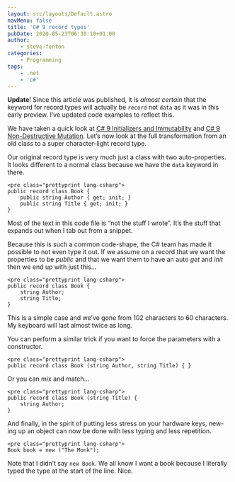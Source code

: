 ```yaml
---
layout: src/layouts/Default.astro
navMenu: false
title: 'C# 9 record types'
pubDate: 2020-05-23T06:30:10+01:00
author:
    - steve-fenton
categories:
    - Programming
tags:
    - .net
    - 'c#'
---
```


**Update**! Since this article was published, it is *almost certain* that the keyword for record types will actually be `record` not `data` as it was in this early preview. I’ve updated code examples to reflect this.

We have taken a quick look at [C# 9 Initializers and Immutability](https://www.stevefenton.co.uk/2020/05/csharp-9-initializers-and-immutability/) and [C# 9 Non-Destructive Mutation](https://www.stevefenton.co.uk/2020/05/csharp-9-non-destructive-mutation/). Let’s now look at the full transformation from an old class to a super character-light record type.

Our original record type is very much just a class with two auto-properties. It looks different to a normal class because we have the `data` keyword in there.

```
<pre class="prettyprint lang-csharp">
public record class Book {
    public string Author { get; init; }
    public string Title { get; init; }
}
```

Most of the text in this code file is “not the stuff I wrote”. It’s the stuff that expands out when I tab out from a snippet.

Because this is such a common code-shape, the C# team has made it possible to not even type it out. If we assume on a record that we want the properties to be *public* and that we want them to have an auto *get* and *init* then we end up with just this…

```
<pre class="prettyprint lang-csharp">
public record class Book {
    string Author;
    string Title;
}
```

This is a simple case and we’ve gone from 102 characters to 60 characters. My keyboard will last almost twice as long.

You can perform a similar trick if you want to force the parameters with a constructor.

```
<pre class="prettyprint lang-csharp">
public record class Book (string Author, string Title) { }
```

Or you can mix and match…

```
<pre class="prettyprint lang-csharp">
public record class Book (string Title) {
    string Author;
}
```

And finally, in the spirit of putting less stress on your hardware keys, new-ing up an object can now be done with less typing and less repetition.

```
<pre class="prettyprint lang-csharp">
Book book = new ("The Monk");
```

Note that I didn’t say `new Book`. We all know I want a book because I literally typed the type at the start of the line. Nice.
